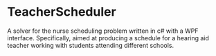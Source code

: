 # TeacherScheduler

A solver for the nurse scheduling problem written in c# with a WPF interface. Specifically, aimed at producing a schedule for a hearing aid teacher working with students attending different schools.
